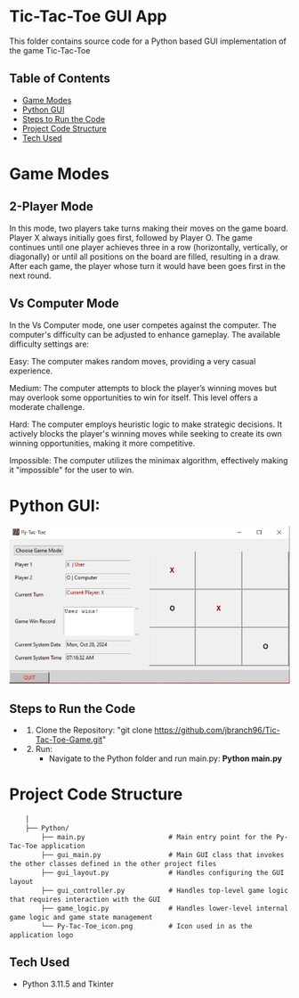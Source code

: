 # Tic-Tac-Toe GUI App

This folder contains source code for a Python based GUI implementation of the game Tic-Tac-Toe

 ## Table of Contents
 
 - [Game Modes](#game-modes)
 - [Python GUI](#python-gui)
 - [Steps to Run the Code](#steps-to-run-the-code)
 - [Project Code Structure](#project-code-structure)
 - [Tech Used](#tech-used)

# Game Modes
## 2-Player Mode
In this mode, two players take turns making their moves on the game board. Player X always initially goes first, followed by Player O. The game continues until one player achieves three in a row (horizontally, vertically, or diagonally) or until all positions on the board are filled, resulting in a draw. After each game, the player whose turn it would have been goes first in the next round.

## Vs Computer Mode
In the Vs Computer mode, one user competes against the computer. The computer's difficulty can be adjusted to enhance gameplay. The available difficulty settings are:

Easy: The computer makes random moves, providing a very casual experience.

Medium: The computer attempts to block the player’s winning moves but may overlook some opportunities to win for itself. This level offers a moderate challenge.

Hard: The computer employs heuristic logic to make strategic decisions. It actively blocks the player's winning moves while seeking to create its own winning opportunities, making it more competitive.

Impossible: The computer utilizes the minimax algorithm, effectively making it "impossible" for the user to win.
				
# Python GUI:
![Py-Tac-Toe-Tk-GUI](Py-Tac-Toe-Tk-GUI.PNG)

## Steps to Run the Code
        
- 1. Clone the Repository: "git clone https://github.com/jbranch96/Tic-Tac-Toe-Game.git"
- 2. Run:
     - Navigate to the Python folder and run main.py: **Python main.py**

# Project Code Structure

        │
        ├── Python/  
            ├── main.py                     # Main entry point for the Py-Tac-Toe application
            ├── gui_main.py                 # Main GUI class that invokes the other classes defined in the other project files
            ├── gui_layout.py               # Handles configuring the GUI layout 
            ├── gui_controller.py           # Handles top-level game logic that requires interaction with the GUI
            ├── game_logic.py               # Handles lower-level internal game logic and game state management
            └── Py-Tac-Toe_icon.png         # Icon used in as the application logo

## Tech Used
- Python 3.11.5 and Tkinter
